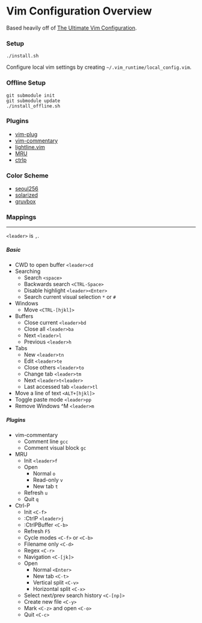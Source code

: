 # Vim Configuration Overview

Based heavily off of [The Ultimate Vim Configuration](https://github.com/amix/vimrc).

### Setup
```
./install.sh
```

Configure local vim settings by creating `~/.vim_runtime/local_config.vim`.

### Offline Setup
```
git submodule init
git submodule update
./install_offline.sh
```

### Plugins
* [vim-plug](https://github.com/junegunn/vim-plug)
* [vim-commentary](https://github.com/tpope/vim-commentary)
* [lightline.vim](https://github.com/itchyny/lightline.vim)
* [MRU](https://github.com/yegappan/mru)
* [ctrlp](https://github.com/ctrlpvim/ctrlp.vim)

### Color Scheme
* [seoul256](https://github.com/junegunn/seoul256.vim)
* [solarized](http://ethanschoonover.com/solarized)
* [gruvbox](https://github.com/morhetz/gruvbox)

### Mappings
---
`<leader>` is `,`.

##### Basic
* CWD to open buffer `<leader>cd`
* Searching
  * Search `<space>`
  * Backwards search `<CTRL-Space>`
  * Disable highlight `<leader><Enter>`
  * Search current visual selection `*` or `#`
* Windows
  * Move `<CTRL-[hjkl]>` 
* Buffers
  * Close current `<leader>bd`
  * Close all `<leader>ba`
  * Next `<leader>l`
  * Previous `<leader>h`
* Tabs
  * New `<leader>tn`
  * Edit `<leader>te`
  * Close others `<leader>to`
  * Change tab `<leader>tm`
  * Next `<leader>t<leader>`
  * Last accessed tab `<leader>tl`
* Move a line of text `<ALT+[hjkl]>`
* Toggle paste mode `<leader>pp`
* Remove Windows ^M `<leader>m`

##### Plugins
* vim-commentary
  * Comment line `gcc`
  * Comment visual block `gc`
* MRU
  * Init `<leader>f`
  * Open
    * Normal `o`
    * Read-only `v`
    * New tab `t`
  * Refresh `u`
  * Quit `q`
* Ctrl-P
  * Init `<C-f>`
  * :CtrlP `<leader>j`
  * :CtrlPBuffer `<C-b>`
  * Refresh `F5`
  * Cycle modes `<C-f>` or `<C-b>`
  * Filename only `<C-d>`
  * Regex `<C-r>`
  * Navigation `<C-[jk]>`
  * Open
    * Normal `<Enter>`
    * New tab `<C-t>`
    * Vertical split `<C-v>`
    * Horizontal split `<C-x>`
  * Select next/prev search history `<C-[np]>`
  * Create new file `<C-y>`
  * Mark `<C-z>` and open `<C-o>`
  * Quit `<C-c>`

